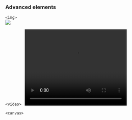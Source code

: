 ### Advanced elements

```<img> ```
<br />
<img src="http://placekitten.com/500/50" />

```<video> ```
<video width="320" height="240" controls><source type="video/mp4" /></video>  

```<canvas> ```
<canvas width="320" height="140" id="canvasExample" style="background: darkgreen;"></canvas>
